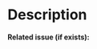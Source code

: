 <!--
    Thank you very much for your pull request!
-->

# Description
<!--  -->

**Related issue (if exists):**
<!--  -->
